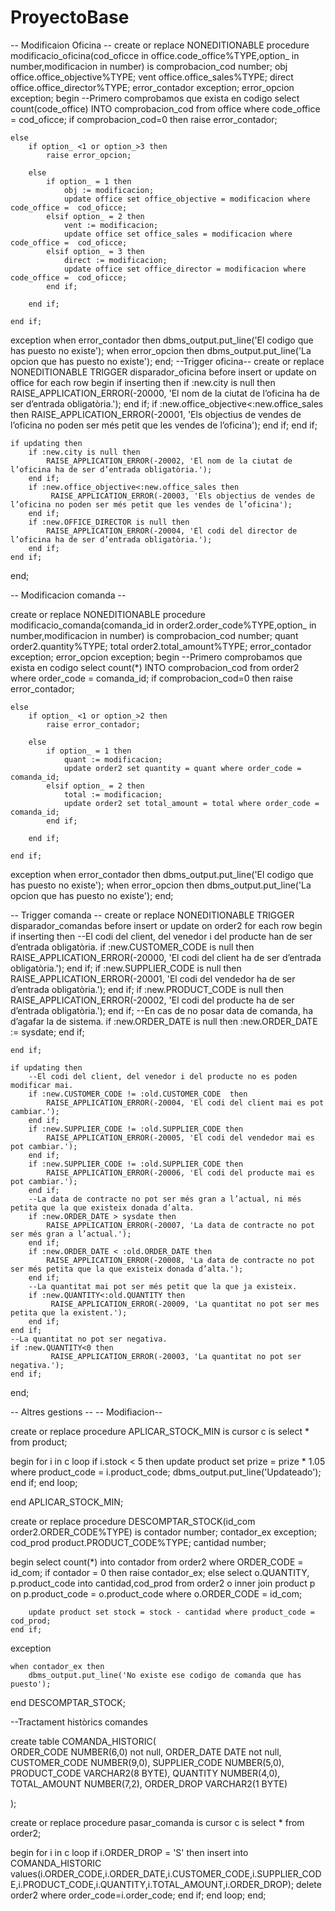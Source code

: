 # ProyectoBase
-- Modificaion Oficina --
create or replace NONEDITIONABLE procedure modificacio_oficina(cod_oficce in office.code_office%TYPE,option_ in number,modificacion in number) 
is
    comprobacion_cod number;
    obj office.office_objective%TYPE;
    vent office.office_sales%TYPE;
    direct office.office_director%TYPE;
    error_contador exception;
    error_opcion exception;
begin
    --Primero comprobamos que exista en codigo
    select count(code_office) INTO comprobacion_cod from office where code_office = cod_oficce;
    if comprobacion_cod=0 then
        raise error_contador;

    else
        if option_ <1 or option_>3 then
            raise error_opcion;

        else
            if option_ = 1 then
                obj := modificacion; 
                update office set office_objective = modificacion where code_office =  cod_oficce;
            elsif option_ = 2 then
                vent := modificacion; 
                update office set office_sales = modificacion where code_office =  cod_oficce;
            elsif option_ = 3 then
                direct := modificacion; 
                update office set office_director = modificacion where code_office =  cod_oficce;
            end if;

        end if;

    end if;
exception 
    when error_contador then
        dbms_output.put_line('El codigo que has puesto  no existe');
    when error_opcion then
        dbms_output.put_line('La opcion que has puesto no existe');
end;
--Trigger oficina--
create or replace NONEDITIONABLE TRIGGER disparador_oficina 
before insert or update
on office
for each row 
begin
    if inserting then
        if :new.city is null then
            RAISE_APPLICATION_ERROR(-20000, 'El nom de la ciutat de l’oficina ha de ser d’entrada obligatòria.');
        end if;
        if :new.office_objective<:new.office_sales then
             RAISE_APPLICATION_ERROR(-20001, 'Els objectius de vendes de l’oficina no poden ser més petit que les vendes de l’oficina');
        end if;
    end if;

    if updating then
        if :new.city is null then
            RAISE_APPLICATION_ERROR(-20002, 'El nom de la ciutat de l’oficina ha de ser d’entrada obligatòria.');
        end if;
        if :new.office_objective<:new.office_sales then
             RAISE_APPLICATION_ERROR(-20003, 'Els objectius de vendes de l’oficina no poden ser més petit que les vendes de l’oficina');
        end if;
        if :new.OFFICE_DIRECTOR is null then
            RAISE_APPLICATION_ERROR(-20004, 'El codi del director de l’oficina ha de ser d’entrada obligatòria.');
        end if;
    end if;
end;

-- Modificacion comanda --

create or replace NONEDITIONABLE procedure modificacio_comanda(comanda_id in order2.order_code%TYPE,option_ in number,modificacion in number) 
is
    comprobacion_cod number;
    quant order2.quantity%TYPE;
    total order2.total_amount%TYPE;
    error_contador exception;
    error_opcion exception;
begin
    --Primero comprobamos que exista en codigo
    select count(*) INTO comprobacion_cod from order2 where order_code = comanda_id;
    if comprobacion_cod=0 then
        raise error_contador;

    else
        if option_ <1 or option_>2 then
            raise error_contador;

        else
            if option_ = 1 then
                quant := modificacion; 
                update order2 set quantity = quant where order_code =  comanda_id;
            elsif option_ = 2 then
                total := modificacion; 
                update order2 set total_amount = total where order_code =  comanda_id;
            end if;

        end if;

    end if;
exception 
    when error_contador then
        dbms_output.put_line('El codigo que has puesto  no existe');
    when error_opcion then
        dbms_output.put_line('La opcion que has puesto no existe');
end;

-- Trigger comanda --
create or replace NONEDITIONABLE TRIGGER disparador_comandas 
before insert or update
on order2
for each row 
begin
    if inserting then
        --El codi del client, del venedor i del producte han de ser d’entrada obligatòria.
        if :new.CUSTOMER_CODE is null then
            RAISE_APPLICATION_ERROR(-20000, 'El codi del client ha de ser d’entrada obligatòria.');
        end if;
        if :new.SUPPLIER_CODE is null then
            RAISE_APPLICATION_ERROR(-20001, 'El codi del vendedor ha de ser d’entrada obligatòria.');
        end if;
        if :new.PRODUCT_CODE is null then
            RAISE_APPLICATION_ERROR(-20002, 'El codi del producte ha de ser d’entrada obligatòria.');
        end if;
        --En cas de no posar data de comanda, ha d’agafar la de sistema.
        if :new.ORDER_DATE is null then
            :new.ORDER_DATE := sysdate;
        end if;

    end if;

    if updating then
        --El codi del client, del venedor i del producte no es poden modificar mai.
        if :new.CUSTOMER_CODE != :old.CUSTOMER_CODE  then
            RAISE_APPLICATION_ERROR(-20004, 'El codi del client mai es pot cambiar.');
        end if;
        if :new.SUPPLIER_CODE != :old.SUPPLIER_CODE then
            RAISE_APPLICATION_ERROR(-20005, 'El codi del vendedor mai es pot cambiar.');
        end if;
        if :new.SUPPLIER_CODE != :old.SUPPLIER_CODE then
            RAISE_APPLICATION_ERROR(-20006, 'El codi del producte mai es pot cambiar.');
        end if;
        --La data de contracte no pot ser més gran a l’actual, ni més petita que la que existeix donada d’alta.
        if :new.ORDER_DATE > sysdate then
            RAISE_APPLICATION_ERROR(-20007, 'La data de contracte no pot ser més gran a l’actual.');
        end if;
        if :new.ORDER_DATE < :old.ORDER_DATE then
            RAISE_APPLICATION_ERROR(-20008, 'La data de contracte no pot ser més petita que la que existeix donada d’alta.');
        end if;
        --La quantitat mai pot ser més petit que la que ja existeix.
        if :new.QUANTITY<:old.QUANTITY then
             RAISE_APPLICATION_ERROR(-20009, 'La quantitat no pot ser mes petita que la existent.');
        end if;
    end if;
    --La quantitat no pot ser negativa.
    if :new.QUANTITY<0 then
             RAISE_APPLICATION_ERROR(-20003, 'La quantitat no pot ser negativa.');
    end if;
end;

-- Altres gestions --
-- Modifiacion--

create or replace procedure  APLICAR_STOCK_MIN is
    cursor c is select * from product;
    
begin
    for i in c loop
        if i.stock < 5 then
            update product set  prize = prize * 1.05 where product_code = i.product_code;
            dbms_output.put_line('Updateado');
        end if;
    end loop;
    
end APLICAR_STOCK_MIN;

create or replace procedure  DESCOMPTAR_STOCK(id_com order2.ORDER_CODE%TYPE) is
    contador number;
    contador_ex exception;
    cod_prod product.PRODUCT_CODE%TYPE;
    cantidad number;
    
begin
    select count(*) into contador from order2 where  ORDER_CODE = id_com;
    if contador = 0 then
        raise contador_ex;
    else
        select o.QUANTITY, p.product_code into cantidad,cod_prod from order2 o 
        inner join product p on p.product_code = o.product_code
        where o.ORDER_CODE = id_com;
        
        update product set stock = stock - cantidad where product_code = cod_prod;
    end if;

exception
    
    when contador_ex then
        dbms_output.put_line('No existe ese codigo de comanda que has puesto');
    
        
end DESCOMPTAR_STOCK;


--Tractament històrics comandes

create table COMANDA_HISTORIC(  
    ORDER_CODE NUMBER(6,0) not null,
    ORDER_DATE DATE not null,
    CUSTOMER_CODE NUMBER(9,0),
    SUPPLIER_CODE NUMBER(5,0),
    PRODUCT_CODE VARCHAR2(8 BYTE),
    QUANTITY NUMBER(4,0),
    TOTAL_AMOUNT NUMBER(7,2),
    ORDER_DROP VARCHAR2(1 BYTE)

);

create or replace procedure pasar_comanda is
    cursor c is select * from  order2;
    
begin
    for i in c loop
        if i.ORDER_DROP = 'S' then
            insert into COMANDA_HISTORIC values(i.ORDER_CODE,i.ORDER_DATE,i.CUSTOMER_CODE,i.SUPPLIER_CODE,i.PRODUCT_CODE,i.QUANTITY,i.TOTAL_AMOUNT,i.ORDER_DROP);
            delete order2 where order_code=i.order_code;
        end if;
    end loop;
end;

